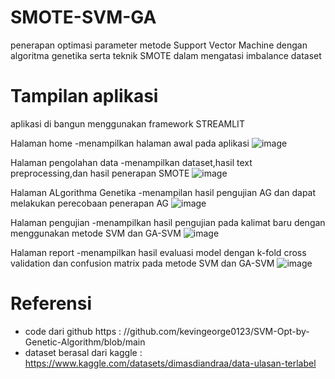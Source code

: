 # SMOTE-SVM-GA
penerapan optimasi parameter metode Support Vector Machine dengan algoritma genetika serta teknik SMOTE dalam mengatasi imbalance dataset
# Tampilan aplikasi
aplikasi di bangun menggunakan framework STREAMLIT

Halaman home
 -menampilkan halaman awal pada aplikasi
![image](https://github.com/ahmadseloabadi/SMOTE-SVM-GA/assets/50831996/b6f8c262-c4a9-47ae-885d-3bcc4648791f)

Halaman pengolahan data
 -menampilkan dataset,hasil text preprocessing,dan hasil penerapan SMOTE
![image](https://github.com/ahmadseloabadi/SMOTE-SVM-GA/assets/50831996/74e58ee2-c8a1-4a2a-9e90-cc30ea9a13e4)

Halaman ALgorithma Genetika
 -menampilan hasil pengujian AG dan dapat melakukan perecobaan penerapan AG
![image](https://github.com/ahmadseloabadi/SMOTE-SVM-GA/assets/50831996/3a860bbc-baec-4dc0-b924-18ccdd9fa10c)

Halaman pengujian
 -menampilkan hasil pengujian pada kalimat baru dengan menggunakan metode SVM dan GA-SVM
![image](https://github.com/ahmadseloabadi/SMOTE-SVM-GA/assets/50831996/8ef6641c-bf0f-4d54-9350-9e29cf7fd276)

Halaman report 
 -menampilkan hasil evaluasi model dengan k-fold cross validation dan confusion matrix pada metode SVM dan GA-SVM
![image](https://github.com/ahmadseloabadi/SMOTE-SVM-GA/assets/50831996/30943eb8-c0d1-409f-907a-c77af0477e87)

# Referensi
 - code dari github https : //github.com/kevingeorge0123/SVM-Opt-by-Genetic-Algorithm/blob/main
 - dataset berasal dari kaggle : https://www.kaggle.com/datasets/dimasdiandraa/data-ulasan-terlabel
